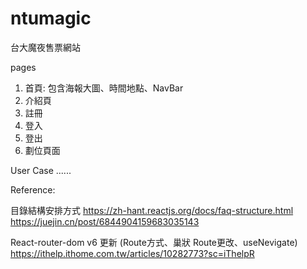 # ntumagic
台大魔夜售票網站

pages
1. 首頁: 包含海報大圖、時間地點、NavBar
2. 介紹頁
3. 註冊
4. 登入
5. 登出
4. 劃位頁面

User Case
......

Reference:

目錄結構安排方式
https://zh-hant.reactjs.org/docs/faq-structure.html
https://juejin.cn/post/6844904159683035143

React-router-dom v6 更新
(Route方式、巢狀 Route更改、useNevigate)
https://ithelp.ithome.com.tw/articles/10282773?sc=iThelpR